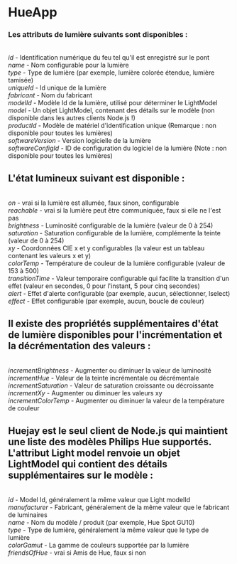 # HueApp
### Les attributs de lumière suivants sont disponibles :

<br/><em>id</em> - Identification numérique du feu tel qu'il est enregistré sur le pont
<br/><em>name</em> - Nom configurable pour la lumière
<br/><em>type</em> - Type de lumière (par exemple, lumière colorée étendue, lumière tamisée)
<br/><em>uniqueId</em> - Id unique de la lumière
<br/><em>fabricant</em> - Nom du fabricant
<br/><em>modelId</em> - Modèle Id de la lumière, utilisé pour déterminer le LightModel
<br/><em>model</em> - Un objet LightModel, contenant des détails sur le modèle (non disponible dans les autres clients Node.js !)
<br/><em>productId</em> - Modèle de matériel d'identification unique (Remarque : non disponible pour toutes les lumières)
<br/><em>softwareVersion</em> - Version logicielle de la lumière
<br/><em>softwareConfigId</em> - ID de configuration du logiciel de la lumière (Note : non disponible pour toutes les lumières)

## L'état lumineux suivant est disponible :

<br/><em>on</em> - vrai si la lumière est allumée, faux sinon, configurable
<br/><em>reachable</em>  - vrai si la lumière peut être communiquée, faux si elle ne l'est pas
<br/><em>brightness</em>  - Luminosité configurable de la lumière (valeur de 0 à 254)
<br/><em>saturation</em> - Saturation configurable de la lumière, complémente la teinte (valeur de 0 à 254)
<br/><em>xy</em> - Coordonnées CIE x et y configurables (la valeur est un tableau contenant les valeurs x et y)
<br/><em>colorTemp</em> - Température de couleur de la lumière configurable (valeur de 153 à 500)
<br/><em>transitionTime</em> - Valeur temporaire configurable qui facilite la transition d'un effet (valeur en secondes, 0 pour l'instant, 5 pour cinq secondes)
<br/><em>alert</em> - Effet d'alerte configurable (par exemple, aucun, sélectionner, lselect)
<br/><em>effect</em> - Effet configurable (par exemple, aucun, boucle de couleur)

## Il existe des propriétés supplémentaires d'état de lumière disponibles pour l'incrémentation et la décrémentation des valeurs :

<br/><em>incrementBrightness</em> - Augmenter ou diminuer la valeur de luminosité
<br/><em>incrementHue</em> - Valeur de la teinte incrémentale ou décrémentale
<br/><em>incrementSaturation</em> - Valeur de saturation croissante ou décroissante
<br/><em>incrementXy</em> - Augmenter ou diminuer les valeurs xy
<br/><em>incrementColorTemp</em> - Augmenter ou diminuer la valeur de la température de couleur

## Huejay est le seul client de Node.js qui maintient une liste des modèles Philips Hue supportés. L'attribut Light model renvoie un objet LightModel qui contient des détails supplémentaires sur le modèle :

<br/><em>id</em> - Model Id, généralement la même valeur que Light modelId
<br/><em>manufacturer</em>  - Fabricant, généralement de la même valeur que le fabricant de luminaires
<br/><em>name</em> - Nom du modèle / produit (par exemple, Hue Spot GU10)
<br/><em>type</em> - Type de lumière, généralement la même valeur que le type de lumière
<br/><em>colorGamut</em> - La gamme de couleurs supportée par la lumière
<br/><em>friendsOfHue</em> - vrai si Amis de Hue, faux si non